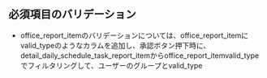 ## 必須項目のバリデーション
- office_report_itemのバリデーションについては、office_report_itemにvalid_typeのようなカラムを追加し、承認ボタン押下時に、detail_daily_schedule_task_report_itemからoffice_report_itemvalid_typeでフィルタリングして、ユーザーのグループとvalid_type